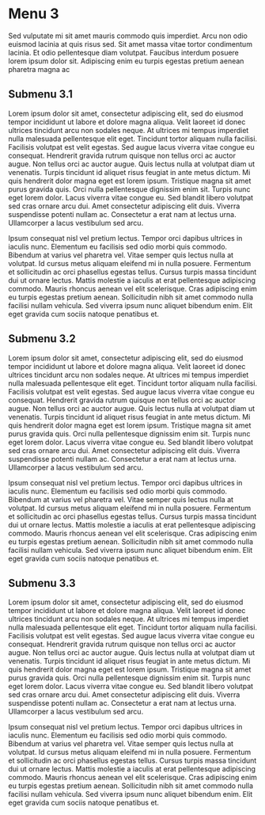 # Menu 3

Sed vulputate mi sit amet mauris commodo quis imperdiet. Arcu non odio euismod lacinia at quis risus sed. Sit amet massa vitae tortor condimentum lacinia. Et odio pellentesque diam volutpat. Faucibus interdum posuere lorem ipsum dolor sit. Adipiscing enim eu turpis egestas pretium aenean pharetra magna ac

## Submenu 3.1

Lorem ipsum dolor sit amet, consectetur adipiscing elit, sed do eiusmod tempor incididunt ut labore et dolore magna aliqua. Velit laoreet id donec ultrices tincidunt arcu non sodales neque. At ultrices mi tempus imperdiet nulla malesuada pellentesque elit eget. Tincidunt tortor aliquam nulla facilisi. Facilisis volutpat est velit egestas. Sed augue lacus viverra vitae congue eu consequat. Hendrerit gravida rutrum quisque non tellus orci ac auctor augue. Non tellus orci ac auctor augue. Quis lectus nulla at volutpat diam ut venenatis. Turpis tincidunt id aliquet risus feugiat in ante metus dictum. Mi quis hendrerit dolor magna eget est lorem ipsum. Tristique magna sit amet purus gravida quis. Orci nulla pellentesque dignissim enim sit. Turpis nunc eget lorem dolor. Lacus viverra vitae congue eu. Sed blandit libero volutpat sed cras ornare arcu dui. Amet consectetur adipiscing elit duis. Viverra suspendisse potenti nullam ac. Consectetur a erat nam at lectus urna. Ullamcorper a lacus vestibulum sed arcu.

Ipsum consequat nisl vel pretium lectus. Tempor orci dapibus ultrices in iaculis nunc. Elementum eu facilisis sed odio morbi quis commodo. Bibendum at varius vel pharetra vel. Vitae semper quis lectus nulla at volutpat. Id cursus metus aliquam eleifend mi in nulla posuere. Fermentum et sollicitudin ac orci phasellus egestas tellus. Cursus turpis massa tincidunt dui ut ornare lectus. Mattis molestie a iaculis at erat pellentesque adipiscing commodo. Mauris rhoncus aenean vel elit scelerisque. Cras adipiscing enim eu turpis egestas pretium aenean. Sollicitudin nibh sit amet commodo nulla facilisi nullam vehicula. Sed viverra ipsum nunc aliquet bibendum enim. Elit eget gravida cum sociis natoque penatibus et.

## Submenu 3.2

Lorem ipsum dolor sit amet, consectetur adipiscing elit, sed do eiusmod tempor incididunt ut labore et dolore magna aliqua. Velit laoreet id donec ultrices tincidunt arcu non sodales neque. At ultrices mi tempus imperdiet nulla malesuada pellentesque elit eget. Tincidunt tortor aliquam nulla facilisi. Facilisis volutpat est velit egestas. Sed augue lacus viverra vitae congue eu consequat. Hendrerit gravida rutrum quisque non tellus orci ac auctor augue. Non tellus orci ac auctor augue. Quis lectus nulla at volutpat diam ut venenatis. Turpis tincidunt id aliquet risus feugiat in ante metus dictum. Mi quis hendrerit dolor magna eget est lorem ipsum. Tristique magna sit amet purus gravida quis. Orci nulla pellentesque dignissim enim sit. Turpis nunc eget lorem dolor. Lacus viverra vitae congue eu. Sed blandit libero volutpat sed cras ornare arcu dui. Amet consectetur adipiscing elit duis. Viverra suspendisse potenti nullam ac. Consectetur a erat nam at lectus urna. Ullamcorper a lacus vestibulum sed arcu.

Ipsum consequat nisl vel pretium lectus. Tempor orci dapibus ultrices in iaculis nunc. Elementum eu facilisis sed odio morbi quis commodo. Bibendum at varius vel pharetra vel. Vitae semper quis lectus nulla at volutpat. Id cursus metus aliquam eleifend mi in nulla posuere. Fermentum et sollicitudin ac orci phasellus egestas tellus. Cursus turpis massa tincidunt dui ut ornare lectus. Mattis molestie a iaculis at erat pellentesque adipiscing commodo. Mauris rhoncus aenean vel elit scelerisque. Cras adipiscing enim eu turpis egestas pretium aenean. Sollicitudin nibh sit amet commodo nulla facilisi nullam vehicula. Sed viverra ipsum nunc aliquet bibendum enim. Elit eget gravida cum sociis natoque penatibus et.

## Submenu 3.3

Lorem ipsum dolor sit amet, consectetur adipiscing elit, sed do eiusmod tempor incididunt ut labore et dolore magna aliqua. Velit laoreet id donec ultrices tincidunt arcu non sodales neque. At ultrices mi tempus imperdiet nulla malesuada pellentesque elit eget. Tincidunt tortor aliquam nulla facilisi. Facilisis volutpat est velit egestas. Sed augue lacus viverra vitae congue eu consequat. Hendrerit gravida rutrum quisque non tellus orci ac auctor augue. Non tellus orci ac auctor augue. Quis lectus nulla at volutpat diam ut venenatis. Turpis tincidunt id aliquet risus feugiat in ante metus dictum. Mi quis hendrerit dolor magna eget est lorem ipsum. Tristique magna sit amet purus gravida quis. Orci nulla pellentesque dignissim enim sit. Turpis nunc eget lorem dolor. Lacus viverra vitae congue eu. Sed blandit libero volutpat sed cras ornare arcu dui. Amet consectetur adipiscing elit duis. Viverra suspendisse potenti nullam ac. Consectetur a erat nam at lectus urna. Ullamcorper a lacus vestibulum sed arcu.

Ipsum consequat nisl vel pretium lectus. Tempor orci dapibus ultrices in iaculis nunc. Elementum eu facilisis sed odio morbi quis commodo. Bibendum at varius vel pharetra vel. Vitae semper quis lectus nulla at volutpat. Id cursus metus aliquam eleifend mi in nulla posuere. Fermentum et sollicitudin ac orci phasellus egestas tellus. Cursus turpis massa tincidunt dui ut ornare lectus. Mattis molestie a iaculis at erat pellentesque adipiscing commodo. Mauris rhoncus aenean vel elit scelerisque. Cras adipiscing enim eu turpis egestas pretium aenean. Sollicitudin nibh sit amet commodo nulla facilisi nullam vehicula. Sed viverra ipsum nunc aliquet bibendum enim. Elit eget gravida cum sociis natoque penatibus et.